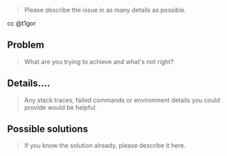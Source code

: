 > Please describe the issue in as many details as possible.

cc @t1gor

## Problem
> What are you trying to achieve and what's not right?


## Details....
> Any stack traces, failed commands or environment details you could provide would be helpful.

## Possible solutions
> If you know the solution already, please describe it here.
